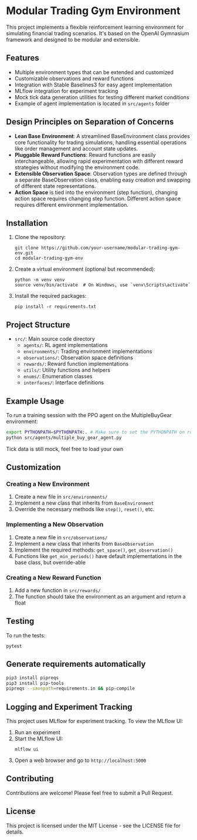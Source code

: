 # Modular Trading Gym Environment

This project implements a flexible reinforcement learning environment for simulating financial trading scenarios. It's based on the OpenAI Gymnasium framework and designed to be modular and extensible.


## Features

- Multiple environment types that can be extended and customized
- Customizable observations and reward functions
- Integration with Stable Baselines3 for easy agent implementation
- MLflow integration for experiment tracking
- Mock tick data generation utilities for testing different market conditions
- Example of agent implementation is located in `src/agents` folder

## Design Principles on Separation of Concerns
- **Lean Base Environment**: A streamlined BaseEnvironment class provides core functionality for trading simulations, handling essential operations like order management and account state updates.
- **Pluggable Reward Functions**: Reward functions are easily interchangeable, allowing rapid experimentation with different reward strategies without modifying the environment code.
- **Extensible Observation Space**: Observation types are defined through a separate BaseObservation class, enabling easy creation and swapping of different state representations.
- **Action Space** is tied into the environment (step function), changing action space requires changing step function. Different action space requires different environment implementation.

## Installation

1. Clone the repository:
   ```
   git clone https://github.com/your-username/modular-trading-gym-env.git
   cd modular-trading-gym-env
   ```

2. Create a virtual environment (optional but recommended):
   ```
   python -m venv venv
   source venv/bin/activate  # On Windows, use `venv\Scripts\activate`
   ```

3. Install the required packages:
   ```
   pip install -r requirements.txt
   ```

## Project Structure

- `src/`: Main source code directory
  - `agents/`: RL agent implementations
  - `environments/`: Trading environment implementations
  - `observations/`: Observation space definitions
  - `rewards/`: Reward function implementations
  - `utils/`: Utility functions and helpers
  - `enums/`: Enumeration classes
  - `interfaces/`: Interface definitions

## Example Usage

To run a training session with the PPO agent on the MultipleBuyGear environment:

```sh
export PYTHONPATH=$PYTHONPATH:. # Make sure to set the PYTHONPATH on root
python src/agents/multiple_buy_gear_agent.py
```

Tick data is still mock, feel free to load your own


## Customization

### Creating a New Environment

1. Create a new file in `src/environments/`
2. Implement a new class that inherits from `BaseEnvironment`
3. Override the necessary methods like `step()`, `reset()`, etc.

### Implementing a New Observation

1. Create a new file in `src/observations/`
2. Implement a new class that inherits from `BaseObservation`
3. Implement the required methods: `get_space()`, `get_observation()`
4. Functions like `get_min_periods()` have default implementations in the base class, but override-able

### Creating a New Reward Function

1. Add a new function in `src/rewards/`
2. The function should take the environment as an argument and return a float

## Testing

To run the tests:

```
pytest
```


## Generate requirements automatically
```bash
pip3 install pipreqs
pip3 install pip-tools
pipreqs --savepath=requirements.in && pip-compile
```

## Logging and Experiment Tracking

This project uses MLflow for experiment tracking. To view the MLflow UI:

1. Run an experiment
2. Start the MLflow UI:
   ```
   mlflow ui
   ```
3. Open a web browser and go to `http://localhost:5000`

## Contributing

Contributions are welcome! Please feel free to submit a Pull Request.

## License

This project is licensed under the MIT License - see the LICENSE file for details.